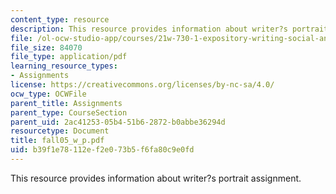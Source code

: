 ```yaml
---
content_type: resource
description: This resource provides information about writer?s portrait assignment.
file: /ol-ocw-studio-app/courses/21w-730-1-expository-writing-social-and-ethical-issues-in-print-photography-and-film-fall-2005/b39f1e78112ef2e073b5f6fa80c9e0fd_fall05_w_p.pdf
file_size: 84070
file_type: application/pdf
learning_resource_types:
- Assignments
license: https://creativecommons.org/licenses/by-nc-sa/4.0/
ocw_type: OCWFile
parent_title: Assignments
parent_type: CourseSection
parent_uid: 2ac41253-05b4-51b6-2872-b0abbe36294d
resourcetype: Document
title: fall05_w_p.pdf
uid: b39f1e78-112e-f2e0-73b5-f6fa80c9e0fd
---
```

This resource provides information about writer?s portrait assignment.